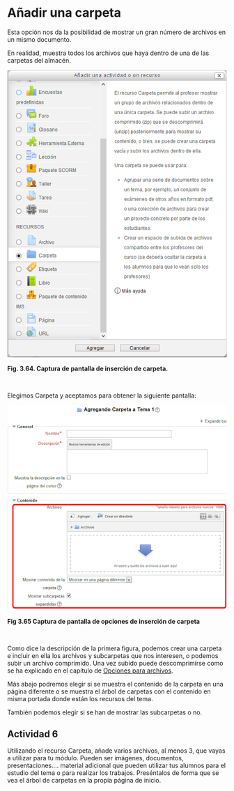 
# Añadir una carpeta

Esta opción nos da la posibilidad de mostrar un gran número de archivos en un mismo documento.

En realidad, muestra todos los archivos que haya dentro de una de las carpetas del almacén.


![](img/anadir_carpeta.png)

**Fig. 3.64. Captura de pantalla de inserción de carpeta.**

 

Elegimos Carpeta y aceptamos para obtener la siguiente pantalla:


![](img/61c3b1616469656e646f5f63617270657461.png)

**Fig 3.65 Captura de pantalla de opciones de inserción de carpeta**

 

Como dice la descripción de la primera figura, podemos crear una carpeta e incluir en ella los archivos y subcarpetas que nos interesen, o podemos subir un archivo comprimido. Una vez subido puede descomprimirse como se ha explicado en el capítulo de [Opciones para archivos](opciones_para_archivos.html).

Más abajo podremos elegir si se muestra el contenido de la carpeta en una página diferente o se muestra el árbol de carpetas con el contenido en misma portada donde están los recursos del tema.

También podemos elegir si se han de mostrar las subcarpetas o no.

## Actividad 6

Utilizando el recurso Carpeta, añade varios archivos, al menos 3, que vayas a utilizar para tu módulo. Pueden ser imágenes, documentos, presentaciones.... material adicional que pueden utilizar tus alumnos para el estudio del tema o para realizar los trabajos. Preséntalos de forma que se vea el árbol de carpetas en la propia página de inicio.
